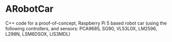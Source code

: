 # ARobotCar
C++ code for a proof-of-concept, Raspberry Pi 5 based robot car (using the following controllers, and sensors: PCA9685, SG90, VL53L0X, LM2596, L298N, LSM6DSOX, LIS3MDL)


